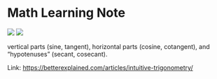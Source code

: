 # Math Learning Note
![](https://betterexplained.com/wp-content/uploads/trig/trig-overall.png)
![](https://betterexplained.com/wp-content/uploads/trig/trig-identities.png)

vertical parts (sine, tangent), horizontal parts (cosine, cotangent), and “hypotenuses” (secant, cosecant).

Link: https://betterexplained.com/articles/intuitive-trigonometry/

